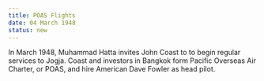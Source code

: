 ```yaml
---
title: POAS Flights
date: 04 March 1948 
status: new
---
```


In March 1948, Muhammad Hatta invites John Coast to to begin regular
services to Jogja. Coast and investors in Bangkok form Pacific Overseas
Air Charter, or POAS, and hire American Dave Fowler as head pilot.

